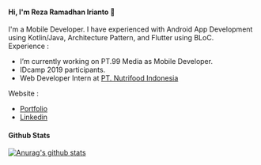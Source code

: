 #### Hi, I'm Reza Ramadhan Irianto 👋

I'm a Mobile Developer. I have experienced with Android App Development using Kotlin/Java, Architecture Pattern, and Flutter using BLoC. <br/>
Experience : 

- I’m currently working on PT.99 Media as Mobile Developer.
- IDcamp 2019 participants.
- Web Developer Intern at [PT. Nutrifood Indonesia](http://nutrifood.co.id)

Website :
- [Portfolio](http://rezaramadhanirianto.github.io)
- [Linkedin](http://https://linkedin.com/in/reza-ramadhan-irianto-36b018182/)

#### Github Stats
[![Anurag's github stats](https://github-readme-stats.vercel.app/api?username=rezaramadhanirianto)](https://github.com/anuraghazra/github-readme-stats)
